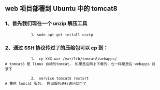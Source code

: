 ## web 项目部署到 Ubuntu 中的 tomcat8 

### 1、首先我们现在一个 unzip 解压工具

                1、sudo apt-get install unzip

### 2、通过 SSH 协议传过了的压缩包可以 cp 到：


                1、 cp XXX.war /var/lib/tomcat8/webapps/                        # tomcat8 是 linux 自动的tomcat， 如果是在网上下载的，也一样是放在 webapps 目录下

                2、 service tomcat8 restart                                     # 重启 tomcat 服务， 启动服务进行访问就可了


